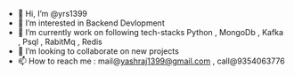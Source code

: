 - 👋 Hi, I’m @yrs1399
- 👀 I’m interested in Backend Devlopment 
- 🌱 I’m currently work on following tech-stacks  Python , MongoDb , Kafka , Psql , RabitMq , Redis 
- 💞️ I’m looking to collaborate on new projects 
- 📫 How to reach me : mail@yashraj1399@gmail.com , call@9354063776

<!---
yrs1399/yrs1399 is a ✨ special ✨ repository because its `README.md` (this file) appears on your GitHub profile.
You can click the Preview link to take a look at your changes.
--->
